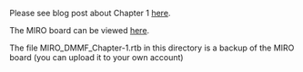 Please see blog post about Chapter 1 [here](https://crazyivan.blog/my-attempt-at-event-modeling-scott-wlaschins-f-book-domain-modeling-made-functional-chapter-1). 

The MIRO board can be viewed [here](https://miro.com/app/board/uXjVPlXNPQk=/?share_link_id=128081963006). 

The file MIRO_DMMF_Chapter-1.rtb in this directory is a backup of the MIRO board (you can upload it to your own account)



